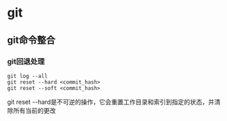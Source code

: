 # git

## git命令整合

### git回退处理



```
git log --all
git reset --hard <commit_hash>
git reset --soft <commit_hash>
```

git reset --hard是不可逆的操作，它会重置工作目录和索引到指定的状态，并清除所有当前的更改

